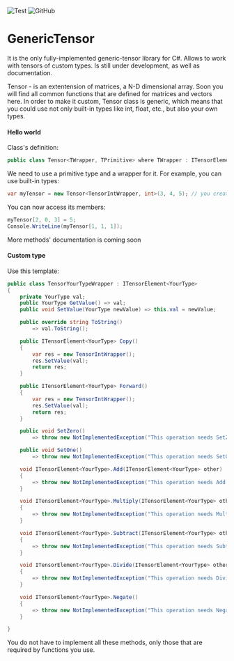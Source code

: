 ![Test](https://github.com/WhiteBlackGoose/GenericTensor/workflows/Test/badge.svg)
![GitHub](https://img.shields.io/github/license/WhiteBlackGoose/GenericTensor?color=blue)

# GenericTensor

It is the only fully-implemented generic-tensor library for C#. Allows to work with tensors of custom types.
Is still under development, as well as documentation.

Tensor - is an extentension of matrices, a N-D dimensional array. Soon you will find all common functions that are
defined for matrices and vectors here. In order to make it custom, Tensor class is generic, which means that
you could use not only built-in types like int, float, etc., but also your own types.

#### Hello world

Class's definition:
```cs
public class Tensor<TWrapper, TPrimitive> where TWrapper : ITensorElement<TPrimitive>, new()
```

We need to use a primitive type and a wrapper for it. For example, you can use built-in types:
```cs
var myTensor = new Tensor<TensorIntWrapper, int>(3, 4, 5); // you created a tensor with the shape of 3 x 4 x 5
```

You can now access its members:
```cs
myTensor[2, 0, 3] = 5;
Console.WriteLine(myTensor[1, 1, 1]);
```

More methods' documentation is coming soon

#### Custom type

Use this template:

```cs
public class TensorYourTypeWrapper : ITensorElement<YourType>
{
    private YourType val;
    public YourType GetValue() => val;
    public void SetValue(YourType newValue) => this.val = newValue;

    public override string ToString()
        => val.ToString();

    public ITensorElement<YourType> Copy()
    {
        var res = new TensorIntWrapper();
        res.SetValue(val);
        return res;
    }

    public ITensorElement<YourType> Forward()
    {
        var res = new TensorIntWrapper();
        res.SetValue(val);
        return res;
    }

    public void SetZero()
        => throw new NotImplementedException("This operation needs SetZero to be defined");

    public void SetOne()
        => throw new NotImplementedException("This operation needs SetOne to be defined");

    void ITensorElement<YourType>.Add(ITensorElement<YourType> other)
    {
        => throw new NotImplementedException("This operation needs Add to be defined");
    }

    void ITensorElement<YourType>.Multiply(ITensorElement<YourType> other)
    {
        => throw new NotImplementedException("This operation needs Multiply to be defined");
    }

    void ITensorElement<YourType>.Subtract(ITensorElement<YourType> other)
    {
        => throw new NotImplementedException("This operation needs Subtract to be defined");
    }

    void ITensorElement<YourType>.Divide(ITensorElement<YourType> other)
    {
        => throw new NotImplementedException("This operation needs Divide to be defined");
    }

    void ITensorElement<YourType>.Negate()
    {
        => throw new NotImplementedException("This operation needs Negate to be defined");
    }

}
```

You do not have to implement all these methods, only those that are required by functions you use.